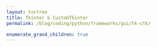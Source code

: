 ```yaml
---
layout: toctree
title: Tkinter & CustomTkinter
permalink: /blog/coding/python/frameworks/gui/tk-ctk/

enumerate_grand_children: true
---
```

